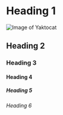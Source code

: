# Heading 1
![Image of Yaktocat](https://octodex.github.com/images/yaktocat.png)

## Heading 2
### Heading 3
#### Heading 4
##### Heading 5
###### Heading 6
